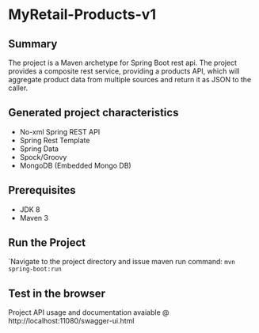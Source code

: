 MyRetail-Products-v1
======================================

Summary
-------
The project is a Maven archetype for Spring Boot rest api. The project provides a composite rest service,
providing a products API, which will aggregate product data from multiple sources and return it as JSON to the
caller.

Generated project characteristics
-------------------------
* No-xml Spring REST API
* Spring Rest Template
* Spring Data
* Spock/Groovy
* MongoDB (Embedded Mongo DB)

Prerequisites
-------------

- JDK 8
- Maven 3


Run the Project
-----------

`Navigate to the project directory and issue maven run command: ``mvn spring-boot:run``


Test in the browser
---------------

Project API usage and documentation avaiable @ http://localhost:11080/swagger-ui.html